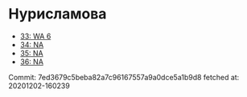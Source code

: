 # Нурисламова
- [33: WA 6](33.md)
- [34: NA](34.md)
- [35: NA](35.md)
- [36: NA](36.md)

Commit: 7ed3679c5beba82a7c96167557a9a0dce5a1b9d8
 fetched at: 20201202-160239
